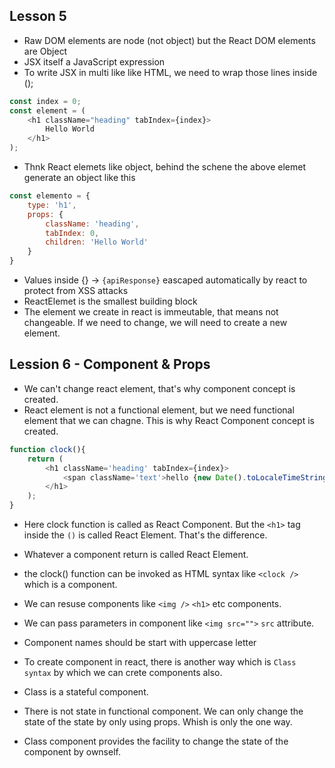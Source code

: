 ## Lesson 5
- Raw DOM elements are node (not object) but the React DOM elements are Object
- JSX itself a JavaScript expression
- To write JSX in multi like like HTML, we need to wrap those lines inside ();
```js
const index = 0;
const element = (
    <h1 className="heading" tabIndex={index}>
        Hello World
    </h1>
);
```

- Thnk React elemets like object, behind the schene the above elemet generate an object like this
```js
const elemento = {
    type: 'h1',
    props: {
        className: 'heading',
        tabIndex: 0,
        children: 'Hello World'
    }
}
```

- Values inside {} -> `{apiResponse}` eascaped automatically by react to protect from XSS attacks
- ReactElemet is the smallest building block
- The element we create in react is immeutable, that means not changeable. If we need to change, we will need to create a new element.

## Lession 6 - Component & Props
- We can't change react element, that's why component concept is created.
- React element is not a functional element, but we need functional element that we can chagne. This is why React Component concept is created.

```js
function clock(){
	return (
		<h1 className='heading' tabIndex={index}>
			<span className='text'>hello {new Date().toLocaleTimeString()}</span>
		</h1>
	);
}
```
- Here clock function is called as React Component. But the `<h1>` tag inside the `()` is called React Element. That's the difference.
- Whatever a component return is called React Element.
- the clock() function can be invoked as HTML syntax like `<clock />` which is a component.
- We can resuse components like `<img />` `<h1>` etc components.
- We can pass parameters in component like `<img src="">` `src` attribute.
- Component names should be start with uppercase letter

- To create component in react, there is another way which is `Class syntax` by which we can crete components also.
- Class is a stateful component.
- There is not state in functional component. We can only change the state of the state by only using props. Whish is only the one way.
- Class component provides the facility to change the state of the component by ownself.